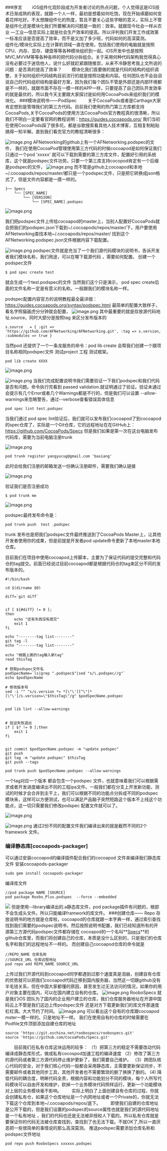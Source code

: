 ###序言
    iOS组件化现阶段成为开发者讨论的热点问题，个人觉得这是iOS技术日渐成熟的表现，就跟一个人一样，最初是想着如何吃饱，现在开始琢磨如何变着花样吃好。不太想蹭组件化的热度，暂且不要关心这些字眼的意义，实际上不管是组件化还是模块化我们所要解决的问题是一致的：效率。就跟现今社会一样从农业 —工业—信息实际上就是社会生产效率的提高。所以评判我们开发工作成效第一标准应该是否提高了效率，而不是又加了多少班，代码如何的高深莫测。
   组件化/模块化实际上在计算机领域一直在使用，包括我们使用的电脑就是按照CPU、内存、显存、硬盘等等各种模块组织到一起。iOS开发中也是按照MVC,MVVM等等各种各样的把代码分拆组合。关于采用何种代码架构我觉得真心没有必要过于迷信他人，说什么好就赶紧跟随推崇，从来不冷静思考我上文所说的问题：是否真的提高了效率？
    模块化我们首要做的就是代码的结构的组织调整，关于如何组织代码结构目前流行的就是按照功能和内容。任何团队也不会自诩说自己的代码组织结构是最好方案，因为我们每个团队不管是外部还是内部环境都是不一样的，就跟市面不存在一模一样的APP一样，只要提高了自己团队开发效率的就是最优的，所以我今天主要跟大家探讨是如何用CocoaPods来组织我们的模块化。
###模块说明书——PodSpec
     关于CocoaPods或者是Carthage大家肯定想到是管理我们的第三方代码。目前我们使用的热门第三方库都支持CocoaPods,关于CocoaPods的使用方法CocoaPods官方教程真的很清晰，所以我们不明白一定要看官网的教程说明：https://guides.cocoapods.org/    我们当初在使用CocoaPods踩了很多坑，都是谷歌搜索看其他人技术博客，互相复制粘贴搞得一知半解。直到我们看完官方的教程清晰很多：

![image.png](http://upload-images.jianshu.io/upload_images/143845-07e01bcaaefad99e.png?imageMogr2/auto-orient/strip%7CimageView2/2/w/1240)
AFNetworking的github上有一个AFNetworking.podspec的文件，
我们在使用CocoaPod管理使用第三方代码的时候cocoapod是如何保证我们只通过一个pod 'xxxxx' 就可以下载到需要的第三方库文件，配置好引用的系统库，这个就是podspec文件功劳。只要一个第三库支持cocopod肯定有一个后缀是podspec的文件，
![image.png](http://upload-images.jianshu.io/upload_images/143845-a9339da3ab6e722e.png?imageMogr2/auto-orient/strip%7CimageView2/2/w/1240)
而不管是github上cocoapod和本地~/.cocoapods/repos/master/都只是一个podspec文件，只是把它转换成json格式了，但是文件内容都是一摸一样的。
```
├── Specs
    └── [SPEC_NAME]
        └── [VERSION]
            └── [SPEC_NAME].podspec
```
![image.png](http://upload-images.jianshu.io/upload_images/143845-17431e651c1d08a7.png?imageMogr2/auto-orient/strip%7CimageView2/2/w/1240)

我们把podspec文件上传给cocoapod的master上，当别人配置好CocoaPods就会把我们的podspec.json下载到~/.cocoapods/repos/master/下，用户要使用AFNetworking查找本地~/.cocoapods/repos/master/ 找到这个AFNetworking.podspec.json文件根据内容下载配置。

![image.png](http://upload-images.jianshu.io/upload_images/143845-022967abf48bc578.png?imageMogr2/auto-orient/strip%7CimageView2/2/w/1240)
podspec文件就是充当了一个我们源代码模块的说明书，告诉开发者我们模块名称，我们用途，可以在哪下载源代码 ，需要如何配置。
创建一个podspec文件
```
$ pod spec create test
```
就会生成一个test.podspec的文件 当然我们这个只是演示， pod spec create后面的文件名称一定是有意义的名称。一般跟我们的模块名称一样。

podspec配置内容官方的说明教程最全最详细：https://guides.cocoapods.org/syntax/podspec.html
最简单的配置大致样子，看名字照猫画虎分分钟就会配置，
![image.png](http://upload-images.jianshu.io/upload_images/143845-c2df32b0730be686.png?imageMogr2/auto-orient/strip%7CimageView2/2/w/1240)
其中最重要的就是存放源代码地址.source，同时大部分是按照tag 来区分发布版本的
```
s.source   = { :git => 'https://github.com/AFNetworking/AFNetworking.git', :tag => s.version, :submodules => true }
```
当然pod 还提供了一个一条龙服务的命令：pod lib create 会帮我们创建一个跟项目名称相同podspec文件 测试project 工程 测试框架。
```
pod lib create XXXX
```
![image.png](http://upload-images.jianshu.io/upload_images/143845-9f136791730d004c.png?imageMogr2/auto-orient/strip%7CimageView2/2/w/1240)

![image.png](http://upload-images.jianshu.io/upload_images/143845-8313c5de035d668b.png?imageMogr2/auto-orient/strip%7CimageView2/2/w/1240)
当我们完成配置说明书我们需要验证一下我们podspec和我们代码是否有问题。命令执行完看到 passed validation.就证明通过了验证。验证未通过会提示有几个Error或者几个Warnings都是不行的，但是我们可以设置 --allow-warnings来忽略警告，通过--verbose查看错误具体信息
```
pod spec lint test.podspec 
```

当我们通过 pod spec lint验证后，我们就可以发布我们cocoapod了到cocoapod的spec仓库了，实际是一个Git仓库，它的远程地址在在GitHub上：https://github.com/CocoaPods/Specs
但是我们如果是第一次在这台电脑发布代码库，需要为当前电脑注册trunk

![image.png](http://upload-images.jianshu.io/upload_images/143845-5df3a3c6e22d41ac.png?imageMogr2/auto-orient/strip%7CimageView2/2/w/1240)

```
pod trunk register yangyucug@gmail.com 'baxiang'
```
此时会给我们注册的邮箱发送一份确认注册邮件，需要我们确认链接

![image.png](http://upload-images.jianshu.io/upload_images/143845-73f317ecea44ebcb.png?imageMogr2/auto-orient/strip%7CimageView2/2/w/1240)

验证我们是否注册成功
```
$ pod trunk me
```
![image.png](http://upload-images.jianshu.io/upload_images/143845-8bca2f05b4c39a81.png?imageMogr2/auto-orient/strip%7CimageView2/2/w/1240)

podspec最终发布命令是：
```
pod trunk push  test .podspec
```
trunk 发布也是把我们podspec文件最终推送到了CocoaPods Master上，让其他开发者使用你的成果，但是前提是开发者pod update命令更新了本地master本地仓库。

目前我们在项目中使用cocoapod上传脚本，主要为了保证代码的提交完整和代码仓的tag提交。前面已经说过目前cocoapod都是根据代码仓的tag来区分不同的发布版本的。

```
#!/bin/bash

cd $(dirname $0)

diff=`git diff`


if [ ${#diff} != 0 ];
then
    echo "还有东西没有提交"
    exit 1
fi

echo "--------tag list--------"
git tag -l
echo "--------tag list--------"

echo "根据上面的tag输入新tag"
read thisTag

# 获取podspec文件名
podSpecName=`ls|grep ".podspec$"|sed "s/\.podspec//g"`
echo $podSpecName

# 修改版本号
sed -i "" "s/s.version *= *[\"\'][^\"]*[\"\']/s.version=\"$thisTag\"/g" $podSpecName.podspec


pod lib lint --allow-warnings


# 验证失败退出
if [ $? != 0 ];then
    exit 1
fi


git commit $podSpecName.podspec -m "update podspec"
git push
git tag -m "update podspec" $thisTag
git push --tags

pod trunk push $podSpecName.podspec --allow-warnings
```
一个tag对应一个版本 都会包含一个podspec 文件，也就意味着我们可以根据需求或者开发进度编译出不同的工程ipa文件。一般我们都在分支上开发新功能，测试的时候才会合并到主干上，我们可以根据不同的功能点分拆成不同的podspec 模块来，这样可以方便测试，也可以满足产品脑子突然短路这个版本不上线这个功能点，这一切只需要我们修改podspec 配置文件就可以了。

![image.png](http://upload-images.jianshu.io/upload_images/143845-d63b1424cb26f129.png?imageMogr2/auto-orient/strip%7CimageView2/2/w/1240)

![image.png](http://upload-images.jianshu.io/upload_images/143845-b2b376037376fa3a.png?imageMogr2/auto-orient/strip%7CimageView2/2/w/1240)
通过2份不同的配置文件我们编译出来的就是截然不同的2个framework 文件。

### 编译静态库[cocoapods-packager]
可以通过安装cocoapod的编译插件配合我们的cocoapod 文件来编译我们静态库文件
安装cocoapods-packager
```
sudo gem install cocoapods-packager
```
编译库文件
```
//pod package NAME [SOURCE]
pod package Roobo_Plus.podspec  --force --embedded
```

![](http://upload-images.jianshu.io/upload_images/143845-70f368b3e836164b.png?imageMogr2/auto-orient/strip%7CimageView2/2/w/1240)
但是使用--library编译出的.a静态库文件，pod package插件有问题的，根部不会生成头文件。所以只能编译framwork的库文件。
###创建仓库—— Repo
存放说明书的地方就是仓库啦，cocoapod的仓库就跟一本字典一样，通过索引查找找到我们需要的podspec说明书，然后按照说明书配置，我们已经知道所有的开源第三方源代码podspec文件都存储在 cocoapod的一个名叫**[Specs](https://github.com/CocoaPods/Specs)**的github仓库里，而我们将创建自己的仓库，本质是没什么区别的，只是我们的仓库名字和我们的远程地址不一样的。
而创建自己cocoapod仓库的命令就是
```
//REPO_NAME 仓库名称
//SOURCE_URL 仓库远程地址
pod repo add REPO_NAME SOURCE_URL
```
上传过我们开源代码到cocoapod同学都遇到过那个速度真是泪崩，创建自有仓库的优势就可以把我们cocoapod代码迁移到国内服务器，当然这一切跟github没有半毛钱关系，但在中国大家都懂的原因，甚至发生过无法访问的情况，如果你的用户对象主要在国内，可以在国内建立自有的仓库。
![image.png](http://upload-images.jianshu.io/upload_images/143845-dc67815e1d22b881.png?imageMogr2/auto-orient/strip%7CimageView2/2/w/1240)
RooboSpecs 就是我们iOS 团队为了国内的企业用户建立的仓库，我们仓库服务器地址在开源中国码云上不管是我们这边上传podspec文件 还是对方下载更新我们的库文件那速度杠杠滴。大大节约了时间。
![image.png](http://upload-images.jianshu.io/upload_images/143845-eca8a4c16125d671.png?imageMogr2/auto-orient/strip%7CimageView2/2/w/1240)
可以看出这个自有的仓库跟cocoapod mster一模一样的。只是地址不一样。
我们在使用自有的仓库的时候需要在Podfile文件顶部添加自建仓库的地址
```
source 'https://git.oschina.net/roobospecs/roobospecs.git'
source 'https://github.com/CocoaPods/Specs.git'
```
  目前我们在私有仓库这块运用的较多：
（1）把第三方的稳定不需要改动代码编译成静态库形式，做成私有cocospod加速工程的编译速度
（2）修改了第三方的源代码或者第三方源代码停止维护更新了，我们需要自己维护。
（3）跨团队核心代码的安全，对于我们核心代码一般都会采用静态库，主需要更新保证同步，不需要邮件或者其他同步工具，其他开发者也不需要繁琐的删了换换了删的。
(4) 降低代码的耦合度，明晰代码全责，根据内容和功能划分不同的模块，每个人所写代码模块可以自由开发和维护，砍掉一个业务模块代码照样运行，更新一个功能模块 对上层的业务模块毫不影响。
  实际上明白了上面创建自有仓库的过程，你就会创建私有仓，如果这个仓库地址是一个内网地址或者一个Private的，你就无法下载这个仓库到本地~/.cocoapods/repos/底下。
  即使我们自建的仓库地址是公开下载的，但是我们设置的podspec的source属性也就是我们的源代码地址是一个私有地址 ，我们的代码也还是无法被非授权人下载的。所以私有仓库就是要保证你的代码无法被仓库查找到，查找到了也无法下载。不就OK了,所以一直厌恶把一些很简单的事情说的那么高深莫测。
推送podspec需要添加仓库名称和 podspec文件地址
```
pod repo push RooboSpecs xxxxxx.podspec
```
